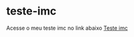 # teste-imc
 Acesse o meu teste imc no link abaixo
 <a href= https://kennyendersen.github.io/teste-imc/imc/index target= _blank rel= external>Teste imc</a>
